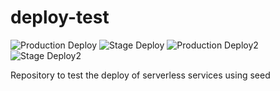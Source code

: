 # deploy-test
![Production Deploy](https://github.com/sergioflores-j/deploy-test/workflows/deploy/badge.svg?branch=master)
![Stage Deploy](https://github.com/sergioflores-j/deploy-test/workflows/deploy/badge.svg?branch=stage)
![Production Deploy2](https://img.shields.io/github/workflow/status/sergioflores-j/deploy-test/deploy/master?color=orange&label=Production&logo=github&logoColor=orange&style=for-the-badge)
![Stage Deploy2](https://img.shields.io/github/workflow/status/sergioflores-j/deploy-test/deploy/stage?color=orange&label=Stage&logo=github&logoColor=orange&style=for-the-badge)

Repository to test the deploy of serverless services using seed
